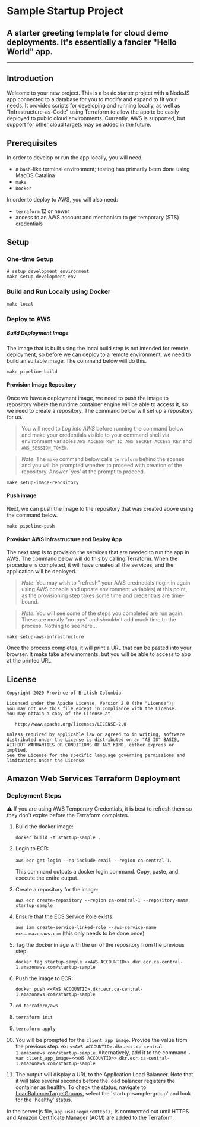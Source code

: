 # Sample Startup Project

## A starter greeting template for cloud demo deployments. It's essentially a fancier "Hello World" app.

---

## Introduction

Welcome to your new project.  This is a basic starter project with a NodeJS app connected to a database for you to modify and expand to fit your needs.  It provides scripts for developing and running locally, as well as "Infrastructure-as-Code" using Terraform to allow the app to be easily deployed to public cloud environments.  Currently, AWS is supported, but support for other cloud targets may be added in the future. 


## Prerequisites

In order to develop or run the app locally, you will need:

- a `bash`-like terminal environment; testing has primarily been done using MacOS Catalina
- `make`
- `Docker`

In order to deploy to AWS, you will also need:

- `terraform` 12 or newer
- access to an AWS account and mechanism to get temporary (STS) credentials   

## Setup

### One-time Setup
```shell script
# setup development environment
make setup-development-env
```

### Build and Run Locally using Docker
```
make local
```

### Deploy to AWS

##### Build Deployment Image

The image that is built using the local build step is not intended for remote deployment, so before we can deploy to a remote environment, we need to build an suitable image.  The command below will do this.

```shell script
make pipeline-build
```

#### Provision Image Repository

Once we have a deployment image, we need to push the image to repository where the runtime container engine will be able to access it, so we need to create a repository.  The command below will set up a repository for us.

> You will need to *Log into AWS* before running the command below and make your credentials visible to your command shell via environment variables `AWS_ACCESS_KEY_ID`, `AWS_SECRET_ACCESS_KEY` and `AWS_SESSION_TOKEN`.

>_Note_: The `make` command below calls `terraform` behind the scenes and you will be prompted whether to proceed with creation of the repository.  Answer `yes' at the prompt to proceed.  

```shell script
make setup-image-repository
```

#### Push image

Next, we can push the image to the repository that was created above using the command below.

```shell script
make pipeline-push
```

#### Provision AWS infrastructure and Deploy App

The next step is to provision the services that are needed to run the app in AWS.  The command below will do this by calling Terraform.  When the procedure is completed, it will have created all the services, and the application will be deployed. 

> _Note_: You may wish to "refresh" your AWS crednetials (login in again using AWS console and update environment variables) at this point, as the provisioning step takes some time and credentials are time-bound. 

> _Note_: You will see some of the steps you completed are run again.  These are mostly "no-ops" and shouldn't add much time to the process. Nothing to see here...

```shell script
make setup-aws-infrastructure
```

Once the process completes, it will print a URL that can be pasted into your browser.  It make take a few moments, but you will be able to access to app at the printed URL.

## License

    Copyright 2020 Province of British Columbia

    Licensed under the Apache License, Version 2.0 (the "License");
    you may not use this file except in compliance with the License.
    You may obtain a copy of the License at

       http://www.apache.org/licenses/LICENSE-2.0

    Unless required by applicable law or agreed to in writing, software
    distributed under the License is distributed on an "AS IS" BASIS,
    WITHOUT WARRANTIES OR CONDITIONS OF ANY KIND, either express or implied.
    See the License for the specific language governing permissions and
    limitations under the License.


## Amazon Web Services Terraform Deployment

### Deployment Steps

:warning: If you are using AWS Temporary Credentials, it is best to refresh them so they don't expire before the Terraform completes.

1. Build the docker image: 

   ``docker build -t startup-sample .``

2. Login to ECR:

   ``aws ecr get-login --no-include-email --region ca-central-1``. 
   
   This command outputs a docker login command. Copy, paste, and execute the entire output.

3. Create a repository for the image:

   ``aws ecr create-repository --region ca-central-1 --repository-name startup-sample``

4. Ensure that the ECS Service Role exists:

   ``aws iam create-service-linked-role --aws-service-name ecs.amazonaws.com`` (this only needs to be done once)

5. Tag the docker image with the url of the repository from the previous step:

   ``docker tag startup-sample <<AWS ACCOUNTID>>.dkr.ecr.ca-central-1.amazonaws.com/startup-sample``

6. Push the image to ECR:

   ``docker push <<AWS ACCOUNTID>.dkr.ecr.ca-central-1.amazonaws.com/startup-sample``

7. ``cd terraform/aws``
8. ``terraform init``
9. ``terraform apply``
10. You will be prompted for the ``client_app_image``. Provide the value from the previous step. ex: ``<<AWS ACCOUNTID>.dkr.ecr.ca-central-1.amazonaws.com/startup-sample``. Alternatively, add it to the command ``-var client_app_image=<<AWS ACCOUNTID>>.dkr.ecr.ca-central-1.amazonaws.com/startup-sample``
11. The output will display a URL to the Application Load Balancer. Note that it will take several seconds before the load balancer registers the container as healthy. To check the status, navigate to [LoadBalancerTargetGroups](https://ca-central-1.console.aws.amazon.com/ec2/v2/home?region=ca-central-1#TargetGroups:sort=targetGroupName), select the 'startup-sample-group' and look for the 'healthy' status.

In the server.js file, ``app.use(requireHttps);`` is commented out until HTTPS and Amazon Certificate Manager (ACM) are added to the Terraform. 


